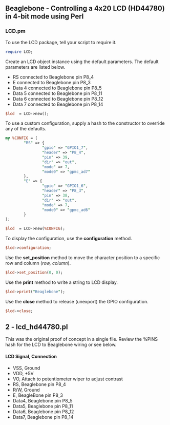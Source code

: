 ## Beaglebone - Controlling a 4x20 LCD (HD44780) in 4-bit mode using Perl

### LCD.pm

To use the LCD package, tell your script to require it.

```perl
require LCD;
```

Create an LCD object instance using the default parameters.  The default parameters are listed below.

* RS connected to Beaglebone pin P8_4
* E connected to Beaglebone pin P8_3
* Data 4 connected to Beaglebone pin P8_5
* Data 5 connected to Beaglebone pin P8_11
* Data 6 connected to Beaglebone pin P8_12
* Data 7 connected to Beaglebone pin P8_14

```perl
$lcd  = LCD->new();
```

To use a custom configuration, supply a hash to the constructor to override any of the defaults.

```perl
my %CONFIG = (
        "RS" => {
                "gpio" => "GPIO1_7",
                "header" => "P8_4",
                "pin" => 39,
                "dir" => "out",
                "mode" => 7,
                "mode0" => "gpmc_ad7"
        },
        "E" => {
                "gpio" => "GPIO1_6",
                "header" => "P8_3",
                "pin" => 38,
                "dir" => "out",
                "mode" => 7,
                "mode0" => "gpmc_ad6"
        }
);

$lcd  = LCD->new(%CONFIG);
```

To display the configuration, use the **configuration** method.

```perl
$lcd->configuration; 
```

Use the **set_position** method to move the character position to a specific row and column (_row, column_).

```perl
$lcd->set_position(0, 0); 
```

Use the **print** method to write a string to LCD display.
```perl
$lcd->print("Beaglebone"); 
```

Use the **close** method to release (unexport) the GPIO configuration.

```perl
$lcd->close; 
```



2 - lcd_hd44780.pl
-------------
This was the original proof of concept in a single file.  Review the %PINS hash for the LCD to 
Beaglebone wiring or see below. 

#### LCD Signal, Connection

* VSS, Ground
* VDD, +5V
* VO, Attach to potentiometer wiper to adjust contrast
* RS, Beaglebone pin P8_4
* R/W, Ground
* E, BeagleBone pin P8_3
* Data4, Beaglebone pin P8_5
* Data5, Beaglebone pin P8_11
* Data6, Beaglebone pin P8_12
* Data7, Beaglebone pin P8_14

